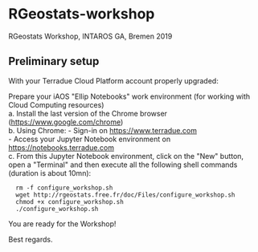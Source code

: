 # RGeostats-workshop
RGeostats Workshop, INTAROS GA, Bremen 2019 

## Preliminary setup

With your Terradue Cloud Platform account properly upgraded:

Prepare your iAOS "Ellip Notebooks" work environment (for working with Cloud Computing resources)  
    a. Install the last version of the Chrome browser (https://www.google.com/chrome)  
    b. Using Chrome:
       - Sign-in on https://www.terradue.com  
       - Access your Jupyter Notebook environment on https://notebooks.terradue.com  
    c. From this Jupyter Notebook environment, click on the "New" button, open a "Terminal" and then execute all the following shell commands (duration is about 10mn):  

      rm -f configure_workshop.sh
      wget http://rgeostats.free.fr/doc/Files/configure_workshop.sh
      chmod +x configure_workshop.sh
      ./configure_workshop.sh
  
You are ready for the Workshop!

Best regards.
